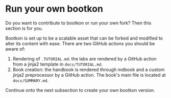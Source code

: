 # Run your own bootkon

Do you want to contribute to bootkon or run your own fork? Then this section is for you.

Bootkon is set up to be a scalable asset that can be forked and modified to alter its content with ease.
There are two GitHub actions you should be aware of:

1. Rendering of `.TUTORIAL.md`: the labs are rendered by a GitHub action from a jinja2 template in `docs/TUTORIAL.md`.
2. Book creation: the handbook is rendered through mdbook and a custom jinja2 preprocessor by a GitHub action. The book's main file is located at `docs/SUMMARY.md`.

Continue onto the next subsection to create your own bootkon version.